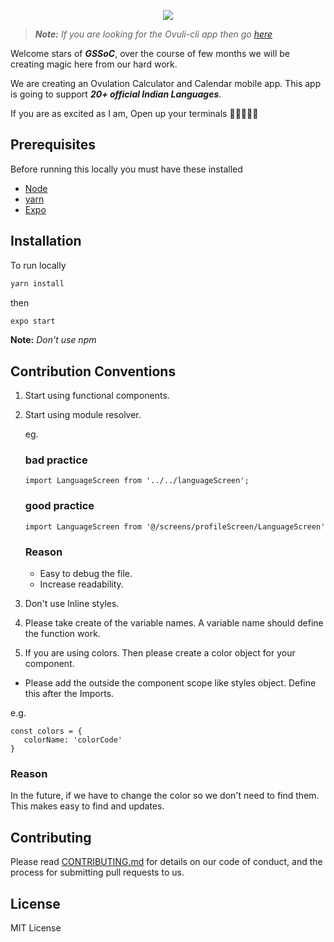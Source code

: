 <p align="center">
 <img src="https://user-images.githubusercontent.com/3650216/75360727-3dbbf900-58dc-11ea-9a59-d881bbf0c61a.png"/>
</p>

> ***Note:*** *If you are looking for the Ovuli-cli app then go [here](https://github.com/teamxenox/ovuli-cli)*

Welcome stars of ***GSSoC***, over the course of few months we will be creating magic here from our hard work. 

We are creating an Ovulation Calculator and Calendar mobile app. This app is going to support ***20+ official Indian Languages***.

If you are as excited as I am, Open up your terminals 👩🏻‍💻💪🏽

## Prerequisites

Before running this locally you must have these installed

- [Node](https://nodejs.org/)
- [yarn](https://yarnpkg.com)
- [Expo](https://reactnative.dev/docs/getting-started)

## Installation
To run locally

```sh
yarn install
```
then 

```sh
expo start
```

**Note:** *Don't use npm*

## Contribution Conventions

1. Start using functional components.

2. Start using module resolver.

    eg.
    ### bad practice
    ```
    import LanguageScreen from '../../languageScreen';
    ```
    ### good practice
    ```
    import LanguageScreen from '@/screens/profileScreen/LanguageScreen'
    ```
    ### Reason
    * Easy to debug the file.
    * Increase readability.

3. Don't use Inline styles.
4. Please take create of the variable names. A variable name should define the function work.
5. If you are using colors. Then please create a color object for your component.
* Please add the outside the component scope like styles object. Define this after the Imports.

e.g.
```
const colors = {
   colorName: 'colorCode'
}
```
### Reason
In the future, if we have to change the color so we don't need to find them. This makes easy to find and updates.



## Contributing

Please read [CONTRIBUTING.md](https://github.com/sarthology/ovuli/blob/master/CONTRIBUTING.md) for details on our code of conduct, and the process for submitting pull requests to us.

## License

MIT License
